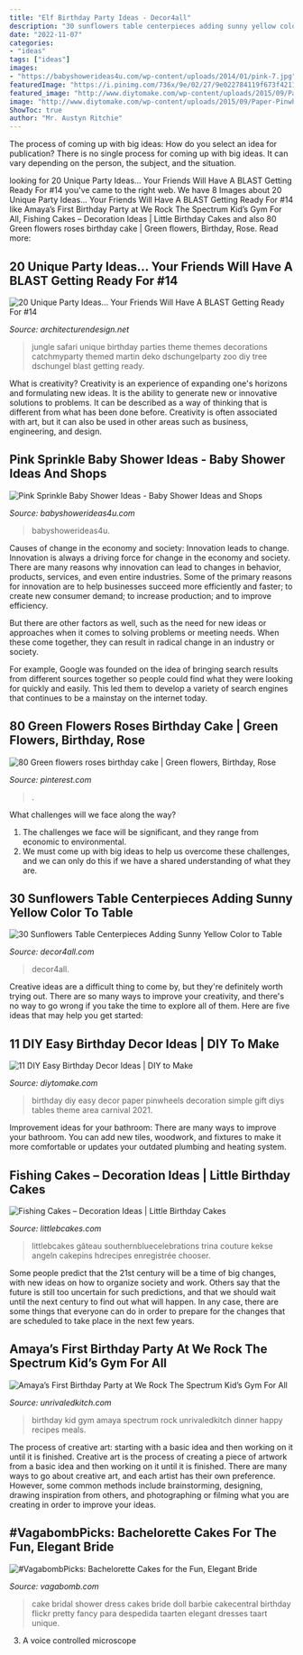 ```yaml
---
title: "Elf Birthday Party Ideas - Decor4all"
description: "30 sunflowers table centerpieces adding sunny yellow color to table"
date: "2022-11-07"
categories:
- "ideas"
tags: ["ideas"]
images:
- "https://babyshowerideas4u.com/wp-content/uploads/2014/01/pink-7.jpg"
featuredImage: "https://i.pinimg.com/736x/9e/02/27/9e022784119f673f421186912b7041f6.jpg"
featured_image: "http://www.diytomake.com/wp-content/uploads/2015/09/Paper-Pinwheels.jpg"
image: "http://www.diytomake.com/wp-content/uploads/2015/09/Paper-Pinwheels.jpg"
ShowToc: true
author: "Mr. Austyn Ritchie"
---
```



The process of coming up with big ideas: How do you select an idea for publication?
There is no single process for coming up with big ideas. It can vary depending on the person, the subject, and the situation.

	

		
looking for 20 Unique Party Ideas… Your Friends Will Have A BLAST Getting Ready For #14 you've came to the right web. We have 8 Images about 20 Unique Party Ideas… Your Friends Will Have A BLAST Getting Ready For #14 like Amaya’s First Birthday Party at We Rock The Spectrum Kid’s Gym For All, Fishing Cakes – Decoration Ideas | Little Birthday Cakes and also 80 Green flowers roses birthday cake | Green flowers, Birthday, Rose. Read more:
		
    
## 20 Unique Party Ideas… Your Friends Will Have A BLAST Getting Ready For #14

<img loading=lazy src="http://cdn.architecturendesign.net/wp-content/uploads/2016/05/AD-Unique-Party-Themes-04.jpg" onerror="this.onerror=null;this.src='https://tse1.mm.bing.net/th?id=OIP.mjJizlYaB36qZCkNaMApDwHaQ1&amp;pid=15.1';" alt="20 Unique Party Ideas… Your Friends Will Have A BLAST Getting Ready For #14">

_Source: architecturendesign.net_

>jungle safari unique birthday parties theme themes decorations catchmyparty themed martin deko dschungelparty zoo diy tree dschungel blast getting ready. 

	

What is creativity?
Creativity is an experience of expanding one's horizons and formulating new ideas. It is the ability to generate new or innovative solutions to problems. It can be described as a way of thinking that is different from what has been done before. Creativity is often associated with art, but it can also be used in other areas such as business, engineering, and design.

    
## Pink Sprinkle Baby Shower Ideas - Baby Shower Ideas And Shops

<img loading=lazy src="https://babyshowerideas4u.com/wp-content/uploads/2014/01/pink-7.jpg" onerror="this.onerror=null;this.src='https://tse4.mm.bing.net/th?id=OIP.HqezZl1TLyukgiHpdVquKAHaLI&amp;pid=15.1';" alt="Pink Sprinkle Baby Shower Ideas - Baby Shower Ideas and Shops">

_Source: babyshowerideas4u.com_

>babyshowerideas4u. 

	

Causes of change in the economy and society: Innovation leads to change.
Innovation is always a driving force for change in the economy and society. There are many reasons why innovation can lead to changes in behavior, products, services, and even entire industries. 
Some of the primary reasons for innovation are to help businesses succeed more efficiently and faster; to create new consumer demand; to increase production; and to improve efficiency. 

But there are other factors as well, such as the need for new ideas or approaches when it comes to solving problems or meeting needs. When these come together, they can result in radical change in an industry or society.

For example, Google was founded on the idea of bringing search results from different sources together so people could find what they were looking for quickly and easily. This led them to develop a variety of search engines that continues to be a mainstay on the internet today.

    
## 80 Green Flowers Roses Birthday Cake | Green Flowers, Birthday, Rose

<img loading=lazy src="https://i.pinimg.com/736x/9e/02/27/9e022784119f673f421186912b7041f6.jpg" onerror="this.onerror=null;this.src='https://tse1.mm.bing.net/th?id=OIP.4zNMZWeWXC90mzXee79ZLAHaJ3&amp;pid=15.1';" alt="80 Green flowers roses birthday cake | Green flowers, Birthday, Rose">

_Source: pinterest.com_

>. 

	

What challenges will we face along the way?
1. The challenges we face will be significant, and they range from economic to environmental. 
2. We must come up with big ideas to help us overcome these challenges, and we can only do this if we have a shared understanding of what they are.

    
## 30 Sunflowers Table Centerpieces Adding Sunny Yellow Color To Table

<img loading=lazy src="https://decor4all.com/wp-content/uploads/2015/07/sunflowers-table-centerpieces-decoration-ideas-28.jpg" onerror="this.onerror=null;this.src='https://tse4.mm.bing.net/th?id=OIP.aDLGfKuIFHN4tuncboHY0QAAAA&amp;pid=15.1';" alt="30 Sunflowers Table Centerpieces Adding Sunny Yellow Color to Table">

_Source: decor4all.com_

>decor4all. 

	

Creative ideas are a difficult thing to come by, but they're definitely worth trying out. There are so many ways to improve your creativity, and there's no way to go wrong if you take the time to explore all of them. Here are five ideas that may help you get started: 

    
## 11 DIY Easy Birthday Decor Ideas | DIY To Make

<img loading=lazy src="http://www.diytomake.com/wp-content/uploads/2015/09/Paper-Pinwheels.jpg" onerror="this.onerror=null;this.src='https://tse2.mm.bing.net/th?id=OIP.CQBf9e4IF1bsfxFDGHhjygHaLI&amp;pid=15.1';" alt="11 DIY Easy Birthday Decor Ideas | DIY to Make">

_Source: diytomake.com_

>birthday diy easy decor paper pinwheels decoration simple gift diys tables theme area carnival 2021. 

	

Improvement ideas for your bathroom:
There are many ways to improve your bathroom. You can add new tiles, woodwork, and fixtures to make it more comfortable or updates your outdated plumbing and heating system.

    
## Fishing Cakes – Decoration Ideas | Little Birthday Cakes

<img loading=lazy src="https://www.littlebcakes.com/wp-content/uploads/2014/01/Fishing-Cakes-Images.jpg" onerror="this.onerror=null;this.src='https://tse3.mm.bing.net/th?id=OIP.PT8mZGQT0QsOmBA6coadawHaJ4&amp;pid=15.1';" alt="Fishing Cakes – Decoration Ideas | Little Birthday Cakes">

_Source: littlebcakes.com_

>littlebcakes gâteau southernbluecelebrations trina couture kekse angeln cakepins hdrecipes enregistrée chooser. 

	

Some people predict that the 21st century will be a time of big changes, with new ideas on how to organize society and work. Others say that the future is still too uncertain for such predictions, and that we should wait until the next century to find out what will happen. In any case, there are some things that everyone can do in order to prepare for the changes that are scheduled to take place in the next few years.

    
## Amaya’s First Birthday Party At We Rock The Spectrum Kid’s Gym For All

<img loading=lazy src="https://www.unrivaledkitch.com/wp-content/uploads/2014/09/001.jpg" onerror="this.onerror=null;this.src='https://tse1.mm.bing.net/th?id=OIP.gPf-OWg_ckRuAVrEEWBesgHaJ4&amp;pid=15.1';" alt="Amaya’s First Birthday Party at We Rock The Spectrum Kid’s Gym For All">

_Source: unrivaledkitch.com_

>birthday kid gym amaya spectrum rock unrivaledkitch dinner happy recipes meals. 

	

The process of creative art: starting with a basic idea and then working on it until it is finished.
Creative art is the process of creating a piece of artwork from a basic idea and then working on it until it is finished. There are many ways to go about creative art, and each artist has their own preference. However, some common methods include brainstorming, designing, drawing inspiration from others, and photographing or filming what you are creating in order to improve your ideas.

    
## #VagabombPicks: Bachelorette Cakes For The Fun, Elegant Bride

<img loading=lazy src="https://s3.scoopwhoop.com/anj/bachelorette_19/75335676.jpg" onerror="this.onerror=null;this.src='https://tse4.mm.bing.net/th?id=OIP.uhJ3wxtlSIAHuUMPj4rM5AHaLW&amp;pid=15.1';" alt="#VagabombPicks: Bachelorette Cakes for the Fun, Elegant Bride">

_Source: vagabomb.com_

>cake bridal shower dress cakes bride doll barbie cakecentral birthday flickr pretty fancy para despedida taarten elegant dresses taart unique. 

	

3. A voice controlled microscope

